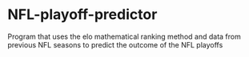 # NFL-playoff-predictor
 Program that uses the elo mathematical ranking method and data from previous NFL seasons to predict the outcome of the NFL playoffs
